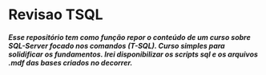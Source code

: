 # Revisao TSQL

##### Esse repositório tem como função repor o conteúdo de um curso sobre SQL-Server focado nos comandos (T-SQL). Curso simples para solidificar os fundamentos. Irei disponibilizar os scripts sql e os arquivos .mdf das bases criados no decorrer.
